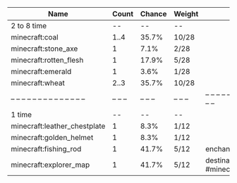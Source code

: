 | Name                         | Count | Chance | Weight | Comment                                  |
| ---------------------------- | ----- | ------ | ------ | ---------------------------------------- |
| 2 to 8 time                  |    -- |     -- |     -- |                                          |
| minecraft:coal               |  1..4 |  35.7% |  10/28 |                                          |
| minecraft:stone_axe          |     1 |   7.1% |   2/28 |                                          |
| minecraft:rotten_flesh       |     1 |  17.9% |   5/28 |                                          |
| minecraft:emerald            |     1 |   3.6% |   1/28 |                                          |
| minecraft:wheat              |  2..3 |  35.7% |  10/28 |                                          |
| – – – – – – – – – – – – – –  | – – – | – – –  | – – –  | – – – – – – – – – – – – – – – – – – – –  |
| 1 time                       |    -- |     -- |     -- |                                          |
| minecraft:leather_chestplate |     1 |   8.3% |   1/12 |                                          |
| minecraft:golden_helmet      |     1 |   8.3% |   1/12 |                                          |
| minecraft:fishing_rod        |     1 |  41.7% |   5/12 | enchantments: *                          |
| minecraft:explorer_map       |     1 |  41.7% |   5/12 | destination: #minecraft:on_treasure_maps |
